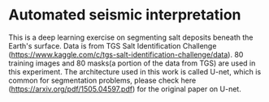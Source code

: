 # Automated seismic interpretation
This is a deep learning exercise on segmenting salt deposits beneath the Earth's surface. Data is from TGS Salt Identification Challenge (https://www.kaggle.com/c/tgs-salt-identification-challenge/data). 80 training images and 80 masks(a portion of the data from TGS) are used in this experiment. The architecture used in this work is called U-net, which is common for segmentation problems, please check here (https://arxiv.org/pdf/1505.04597.pdf) for the original paper on U-net.
